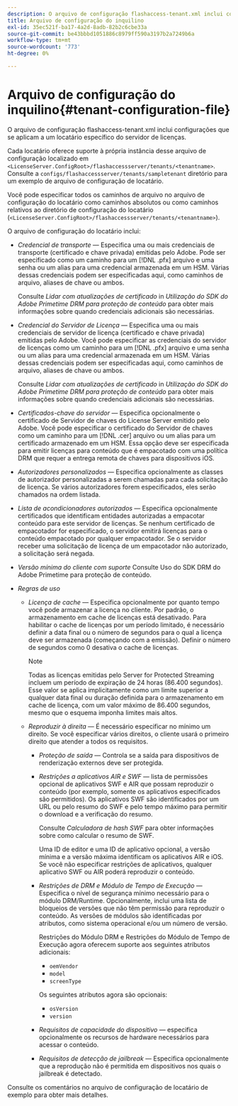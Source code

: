 ```yaml
---
description: O arquivo de configuração flashaccess-tenant.xml inclui configurações que se aplicam a um locatário específico do servidor de licenças.
title: Arquivo de configuração do inquilino
exl-id: 35ec521f-ba17-4a2d-8adb-82b2c6cbe33a
source-git-commit: be43bbbd1051886c8979ff590a3197b2a7249b6a
workflow-type: tm+mt
source-wordcount: '773'
ht-degree: 0%

---
```


# Arquivo de configuração do inquilino{#tenant-configuration-file}

O arquivo de configuração flashaccess-tenant.xml inclui configurações que se aplicam a um locatário específico do servidor de licenças.

Cada locatário oferece suporte à própria instância desse arquivo de configuração localizado em `<LicenseServer.ConfigRoot>/flashaccessserver/tenants/<tenantname>`. Consulte a `configs/flashaccessserver/tenants/sampletenant` diretório para um exemplo de arquivo de configuração de locatário.

Você pode especificar todos os caminhos de arquivo no arquivo de configuração do locatário como caminhos absolutos ou como caminhos relativos ao diretório de configuração do locatário (`<LicenseServer.ConfigRoot>/flashaccessserver/tenants/<tenantname>`).

O arquivo de configuração do locatário inclui:

* *Credencial de transporte* — Especifica uma ou mais credenciais de transporte (certificado e chave privada) emitidas pelo Adobe. Pode ser especificado como um caminho para um [!DNL .pfx] arquivo e uma senha ou um alias para uma credencial armazenada em um HSM. Várias dessas credenciais podem ser especificadas aqui, como caminhos de arquivo, aliases de chave ou ambos.

   Consulte *Lidar com atualizações de certificado* in *Utilização do SDK do Adobe Primetime DRM para proteção de conteúdo* para obter mais informações sobre quando credenciais adicionais são necessárias.

* *Credencial do Servidor de Licença* — Especifica uma ou mais credenciais de servidor de licença (certificado e chave privada) emitidas pelo Adobe. Você pode especificar as credenciais do servidor de licenças como um caminho para um [!DNL .pfx] arquivo e uma senha ou um alias para uma credencial armazenada em um HSM. Várias dessas credenciais podem ser especificadas aqui, como caminhos de arquivo, aliases de chave ou ambos.

   Consulte *Lidar com atualizações de certificado* in *Utilização do SDK do Adobe Primetime DRM para proteção de conteúdo* para obter mais informações sobre quando credenciais adicionais são necessárias.

* *Certificados-chave do servidor* — Especifica opcionalmente o certificado de Servidor de chaves do License Server emitido pelo Adobe. Você pode especificar o certificado do Servidor de chaves como um caminho para um [!DNL .cer] arquivo ou um alias para um certificado armazenado em um HSM. Essa opção deve ser especificada para emitir licenças para conteúdo que é empacotado com uma política DRM que requer a entrega remota de chaves para dispositivos iOS.

* *Autorizadores personalizados* — Especifica opcionalmente as classes de autorizador personalizadas a serem chamadas para cada solicitação de licença. Se vários autorizadores forem especificados, eles serão chamados na ordem listada.
* *Lista de acondicionadores autorizados* — Especifica opcionalmente certificados que identificam entidades autorizadas a empacotar conteúdo para este servidor de licenças. Se nenhum certificado de empacotador for especificado, o servidor emitirá licenças para o conteúdo empacotado por qualquer empacotador. Se o servidor receber uma solicitação de licença de um empacotador não autorizado, a solicitação será negada.
* *Versão mínima do cliente com suporte* Consulte Uso do SDK DRM do Adobe Primetime para proteção de conteúdo.

* *Regras de uso*

   * *Licença de cache* — Especifica opcionalmente por quanto tempo você pode armazenar a licença no cliente. Por padrão, o armazenamento em cache de licenças está desativado. Para habilitar o cache de licenças por um período limitado, é necessário definir a data final ou o número de segundos para o qual a licença deve ser armazenada (começando com a emissão). Definir o número de segundos como 0 desativa o cache de licenças.

      >[!NOTE]
      >
      >Todas as licenças emitidas pelo Server for Protected Streaming incluem um período de expiração de 24 horas (86.400 segundos). Esse valor se aplica implicitamente como um limite superior a qualquer data final ou duração definida para o armazenamento em cache de licença, com um valor máximo de 86.400 segundos, mesmo que o esquema imponha limites mais altos.

   * *Reproduzir à direita* — É necessário especificar no mínimo um direito. Se você especificar vários direitos, o cliente usará o primeiro direito que atender a todos os requisitos.

      * *Proteção de saída* — Controla se a saída para dispositivos de renderização externos deve ser protegida.
      * *Restrições a aplicativos AIR e SWF* — lista de permissões opcional de aplicativos SWF e AIR que possam reproduzir o conteúdo (por exemplo, somente os aplicativos especificados são permitidos). Os aplicativos SWF são identificados por um URL ou pelo resumo do SWF e pelo tempo máximo para permitir o download e a verificação do resumo.

         Consulte *Calculadora de hash SWF* para obter informações sobre como calcular o resumo de SWF.

         Uma ID de editor e uma ID de aplicativo opcional, a versão mínima e a versão máxima identificam os aplicativos AIR e iOS. Se você não especificar restrições de aplicativos, qualquer aplicativo SWF ou AIR poderá reproduzir o conteúdo.

      * *Restrições de DRM e Módulo de Tempo de Execução* — Especifica o nível de segurança mínimo necessário para o módulo DRM/Runtime. Opcionalmente, inclui uma lista de bloqueios de versões que não têm permissão para reproduzir o conteúdo. As versões de módulos são identificadas por atributos, como sistema operacional e/ou um número de versão.

         Restrições do Módulo DRM e Restrições do Módulo de Tempo de Execução agora oferecem suporte aos seguintes atributos adicionais:

         * `oemVendor`
         * `model`
         * `screenType`

         Os seguintes atributos agora são opcionais:

         * `osVersion`
         * `version`
      * *Requisitos de capacidade do dispositivo* — especifica opcionalmente os recursos de hardware necessários para acessar o conteúdo.
      * *Requisitos de detecção de jailbreak* — Especifica opcionalmente que a reprodução não é permitida em dispositivos nos quais o jailbreak é detectado.



Consulte os comentários no arquivo de configuração de locatário de exemplo para obter mais detalhes.

